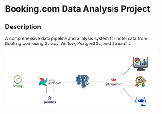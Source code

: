 # Booking.com Data Analysis Project

## Description
A comprehensive data pipeline and analysis system for hotel data from Booking.com using Scrapy, Airflow, PostgreSQL, and Streamlit.
<!-- Insert image -->
<img src="./image.png" width="800">

